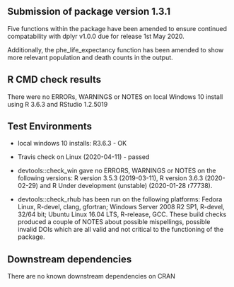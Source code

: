 ## Submission of package version 1.3.1
Five functions within the package have been amended to ensure continued compatability with dplyr v1.0.0 due for release 1st May 2020.

Additionally, the phe_life_expectancy function has been amended to show more relevant population and death counts in the output.

## R CMD check results
There were no ERRORs, WARNINGS or NOTES on local Windows 10 install using R 3.6.3 and RStudio 1.2.5019

## Test Environments  
* local windows 10 installs: R3.6.3 - OK 

* Travis check on Linux (2020-04-11) - passed  

* devtools::check_win gave no ERRORS, WARNINGS or NOTES on the following versions: R version 3.5.3 (2019-03-11), R version 3.6.3 (2020-02-29) and R Under development (unstable) (2020-01-28 r77738).  

* devtools::check_rhub has been run on the following platforms: Fedora Linux, R-devel, clang, gfortran; Windows Server 2008 R2 SP1, R-devel, 32/64 bit; Ubuntu Linux 16.04 LTS, R-release, GCC.  These build checks produced a couple of NOTES about possible mispellings, possible invalid DOIs which are all valid and not critical to the functioning of the package.

## Downstream dependencies
There are no known downstream dependencies on CRAN
